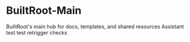 # BuiltRoot-Main
BuiltRoot's main hub for docs, templates, and shared resources
Assistant test
test
retrigger checks
